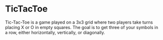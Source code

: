 # TicTacToe
Tic-Tac-Toe is a game played on a 3x3 grid where two players take turns placing X or O in empty squares. The goal is to get three of your symbols in a row, either horizontally, vertically, or diagonally.
